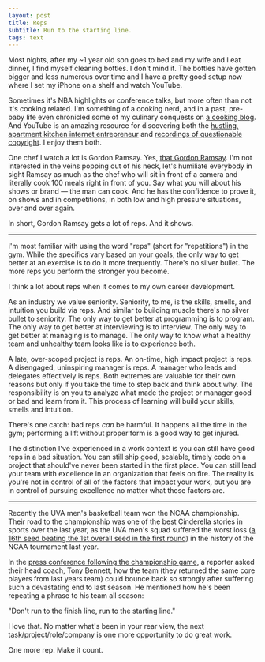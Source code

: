 ```yaml
---
layout: post
title: Reps
subtitle: Run to the starting line.
tags: text
---
```


Most nights, after my ~1 year old son goes to bed and my wife and I eat dinner, I find myself cleaning bottles. I don't mind it. The bottles have gotten bigger and less numerous over time and I have a pretty good setup now where I set my iPhone on a shelf and watch YouTube.

Sometimes it's NBA highlights or conference talks, but more often than not it's cooking related. I'm something of a cooking nerd, and in a past, pre-baby life even chronicled some of my culinary conquests on [a cooking blog](http://www.fooddontlie.com). And YouTube is an amazing resource for discovering both the [hustling, apartment kitchen internet entrepreneur](https://www.youtube.com/user/coopernelson16) and [recordings of questionable copyright](https://www.youtube.com/playlist?list=PLEPZorkhO4nuhcXcMe1Bp5sIPBwrapc-O). I enjoy them both.

One chef I watch a lot is Gordon Ramsay. Yes, [that Gordon Ramsay](https://www.buzzfeed.com/richardhjames/gordon-ramsay-called-someone-an-idiot-sandwich-and-it-turned). I'm not interested in the veins popping out of his neck, let's humiliate everybody in sight Ramsay as much as the chef who will sit in front of a camera and literally cook 100 meals right in front of you. Say what you will about his shows or brand — the man can cook. And he has the confidence to prove it, on shows and in competitions, in both low and high pressure situations, over and over again.

In short, Gordon Ramsay gets a lot of reps. And it shows.

---

I'm most familiar with using the word "reps" (short for "repetitions") in the gym. While the specifics vary based on your goals, the only way to get better at an exercise is to do it more frequently. There's no silver bullet. The more reps you perform the stronger you become. 

I think a lot about reps when it comes to my own career development.

As an industry we value seniority. Seniority, to me, is the skills, smells, and intuition you build via reps. And similar to building muscle there's no silver bullet to seniority. The only way to get better at programming is to program. The only way to get better at interviewing is to interview. The only way to get better at managing is to manage. The only way to know what a healthy team and unhealthy team looks like is to experience both.

A late, over-scoped project is reps. An on-time, high impact project is reps. A disengaged, uninspiring manager is reps. A manager who leads and delegates effectively is reps. Both extremes are valuable for their own reasons but only if you take the time to step back and think about why. The responsibility is on you to analyze what made the project or manager good or bad and learn from it. This process of learning will build your skills, smells and intuition.

There's one catch: bad reps _can_ be harmful. It happens all the time in the gym; performing a lift without proper form is a good way to get injured. 

The distinction I've experienced in a work context is you can still have good reps in a bad situation. You can still ship good, scalable, timely code on a project that should've never been started in the first place. You can still lead your team with excellence in an organization that feels on fire. The reality is you're not in control of all of the factors that impact your work, but you are in control of pursuing excellence no matter what those factors are.

---

Recently the UVA men's basketball team won the NCAA championship. Their road to the championship was one of the best Cinderella stories in sports over the last year, as the UVA men's squad suffered the worst loss ([a 16th seed beating the 1st overall seed in the first round](https://en.m.wikipedia.org/wiki/2018_UMBC_vs._Virginia_men%27s_basketball_game)) in the history of the NCAA tournament last year.

In the [press conference following the championship game](https://youtu.be/knaE5GDIxCY), a reporter asked their head coach, Tony Bennett, how the team (they returned the same core players from last years team) could bounce back so strongly after suffering such a devastating end to last season. He mentioned how he's been repeating a phrase to his team all season:

"Don't run to the finish line, run to the starting line."

I love that. No matter what's been in your rear view, the next task/project/role/company is one more opportunity to do great work.

One more rep. Make it count.
